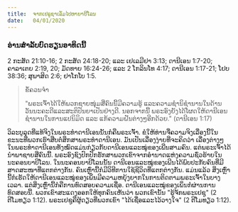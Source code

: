 ```yaml
---
title:  ຈາກເຢຣູຊາເລັມໄປຫາບາບີໂລນ
date:   04/01/2020
---
```


### ອ່ານສຳລັບບົດຮຽນອາທິດນີ້ 
2 ກະສັດ 21:10-16; 2 ກະສັດ 24:18-20; ແລະ ເຢເລມີຢາ 3:13; ດານີເອນ 1:7-20; ຄາລາເຕຍ 2:19, 20; ມັດທາຍ 16:24-26; ແລະ 2 ໂກລິນໂທ 4:17; ດານີເອນ 1:17-21; ໂຢບ 38:36; ສຸພາສິດ 2:6; ຢາໂກໂບ 1:5.

> <p>ຂໍ້ຄວນຈຳ</p>
> "ພຣະເຈົ້າໄດ້ໃຫ້ພວກຊາຍໜຸ່ມສີ່ຄົນນີ້ມີຄວາມຮູ້ ແລະຄວາມຊຳນິຊຳນານໃນດ້ານວັນນະຄະດີແລະສະຕິປັນຍາເປັນຢ່າງດີ. ນອກຈາກນີ້ ພຣະອົງຍັງໄດ້ໂຜດໃຫ້ດານີເອນຊຳນານໃນການແປນິມິດ ແລະ ແກ້ຄວາມຝັນຕ່າງໆອີກດ້ວຍ." (ດານີເອນ 1:17)

ວິລະບູລຸດທີ່ແທ້ຈິງໃນພຣະທຳດານີເອນນັ້ນກໍຄືພຣະເຈົ້າ. ຂໍໃຫ້ທ່ານຈື່ຄວາມຈິງເລື່ອງນີ້ໃນຂະນະທີ່ພວກເຮົາສືບຕໍ່ສຶກສາພຣະທຳດານີເອນ. ມັນເປັນເລື່ອງງ່າຍທີ່ຈະຄິດວ່າ ເລື່ອງຕ່າງໆໃນພຣະທຳດານີເອນທັງໝົດແມ່ນກ່ຽວກັບດານີເອນແລະໝູ່ຂອງເພີ່ນສາມຄົນ. ແຕ່ພຣະເຈົ້າໄດ້ນຳພາຊາຍສີ່ຄົນນີ້. ພຣະອົງຊົງປົກປັກຮັກສາພວກເຂົາຈາກອຳນາດແຫ່ງຄວາມຊົ່ວຮ້າຍໃນນະຄອນບາບີໂລນ. ໃນນະຄອນບາບີໂລນນັ້ນ ດານີເອນແລະໝູ່ຂອງເພີນໄດ້ພົບປະກັບຄົນທີ່ມີສາດສະໜາທີ່ແຕກຕ່າງກັນ. ຄົນເຫຼົ່ານີ້ກໍມີວິທີການໃຊ້ຊີວິດທີ່ແຕກຕ່າງກັນ. ແມ່ນແລ້ວ ສິ່ງເຫຼົ່ານີ້ກໍເຮັດໃຫ້ດານີເອນແລະໝູ່ຂອງເພິ່ນມີຄວາມຫຍຸ້ງຍາກໃນການຕິດຕາມພຣະເຈົ້າໃນບາງເວລາ. ແຕ່ສິ່ງເຫຼົ່ານີ້ກໍຄືການທົດສອບຄວາມເຊື່ອ. ດານີເອນແລະໝູ່ຂອງເພິ່ນກໍຜ່ານການທົດສອບນີ້. ພວກເຂົາສະແດງອອກໃຫ້ທຸກຄົນເຫັນວ່າ ພວກເຂົານັ້ນ "ຮູ້ຈັກພຣະເຢຊູ" (2 ຕີໂມທຽວ 1:12). ພຣະເຢຊູຄືຜູ້ດຽວທີ່ພວກເຂົາ "ໄດ້ເຊື່ອແລະໄວ້ວາງໃຈ" (2 ຕີໂມທຽວ 1:12).